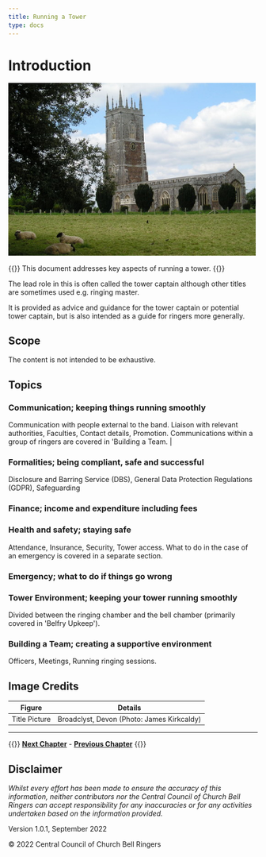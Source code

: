 ```yaml
---
title: Running a Tower
type: docs
---
```




# Introduction

<img src="Broadclyst.jpg" alt="drawing" width="500"/>

{{<hint danger>}}
This document addresses key aspects of running a tower.
{{</hint>}}

The lead role in this is often called the tower captain although other titles are sometimes used e.g. ringing master.

It is provided as advice and guidance for the tower captain or potential tower captain, but is also intended as a guide for ringers more
generally.

## Scope

The content is not intended to be exhaustive.

## Topics

### Communication; keeping things running smoothly

Communication with people external to the band. Liaison with relevant authorities, Faculties, Contact details, Promotion. Communications within a group of ringers are covered in 'Building a Team. |

### Formalities; being compliant, safe and successful
 
Disclosure and Barring Service (DBS), General Data Protection Regulations (GDPR), Safeguarding

### Finance; income and expenditure including fees
 
### Health and safety; staying safe

Attendance, Insurance, Security, Tower access. What to do in the case of an emergency is covered in a separate section.

### Emergency; what to do if things go wrong

### Tower Environment; keeping your tower running smoothly

Divided between the ringing chamber and the bell chamber (primarily covered in 'Belfry Upkeep').

### Building a Team; creating a supportive environment

Officers, Meetings, Running ringing sessions.

## Image Credits

| Figure | Details | 
| :---: | --- | 
| Title Picture | Broadclyst, Devon (Photo: James Kirkcaldy)|

----

{{<hint info>}}
**[Next Chapter](../020-Communication/)** - **[Previous Chapter](../010-introduction)**
{{</hint>}}

## Disclaimer

*Whilst every effort has been made to ensure the accuracy of this information, neither contributors nor the Central Council of Church Bell Ringers can accept responsibility for any inaccuracies or for any activities undertaken based on the information provided.*

Version 1.0.1, September 2022

© 2022 Central Council of Church Bell Ringers
